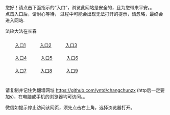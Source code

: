 您好！请点击下面指示的“入口”，浏览此网站是安全的，且为您带来平安。。 <br/>
点击入口后，请耐心等待， 过程中可能会出现无法打开的提示，请忽略，最终会进入网站. </br>

法轮大法在长春<br/>
<div style="padding:10px"><a style="margin:20px" target="_blank" href="https://d2en3yltr4boo9.cloudfront.net/2Qpsp?kfbvncv" id="ccLink1" rel="nofollow">入口1</a> <a target="_blank" style="margin:20px" href="https://d2cllv7j311k7p.cloudfront.net/2Qpsp?tixymikc" id="ccLink2" rel="nofollow">入口2</a> <a style="margin:20px" target="_blank" href="https://d24rrc7aazktct.cloudfront.net/2Qpsp?tocdcgab" id="ccLink3" rel="nofollow">入口3</a></div>

<div style="padding:10px" ><a style="margin:20px" target="_blank" href="https://d2en3yltr4boo9.cloudfront.net/2Qpsp?kfbvncv" id="ccLink4" rel="nofollow">入口4</a> <a style="margin:20px" href="https://d2cllv7j311k7p.cloudfront.net/2Qpsp?tixymikc" target="_blank" id="ccLink5" rel="nofollow">入口5</a> <a style="margin:20px" href="https://d24rrc7aazktct.cloudfront.net/2Qpsp?tocdcgab" target="_blank" id="ccLink6" rel="nofollow">入口6</a></div>

<div style="padding:10px"><a style="margin:20px" target="_blank" href="https://d2en3yltr4boo9.cloudfront.net/2Qpsp?kfbvncv" id="ccLink7" rel="nofollow">入口7</a> <a style="margin:20px" href="https://d2cllv7j311k7p.cloudfront.net/2Qpsp?tixymikc" target="_blank" id="ccLink8" rel="nofollow">入口8</a> <a style="margin:20px" target="_blank" href="https://d24rrc7aazktct.cloudfront.net/2Qpsp?tocdcgab" id="ccLink9" rel="nofollow">入口9</a></div>

<br/>



请复制并记住免翻墙网址 https://github.com/yntd/changchunzx (http后一定要加s)，在电脑或手机的浏览器均可访问。。<br/>

微信如提示停止访问该网页，须先点击右上角，选择浏览器打开。
